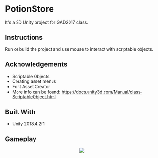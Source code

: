 # PotionStore
It's a 2D Unity project for GAD2017 class.

## Instructions
Run or build the project and use mouse to interact with scriptable objects. </br>


## Acknowledgements
* Scriptable Objects </br>
* Creating asset menus </br>
* Font Asset Creator </br>
* More info can be found: https://docs.unity3d.com/Manual/class-ScriptableObject.html

## Built With
* Unity 2018.4.2f1

## Gameplay

<p align="center"> 
  <img src="https://user-images.githubusercontent.com/34216243/126552700-2dc3c7ea-252e-4d76-b20d-6a8a90e9745e.gif">
</p>

